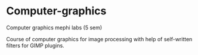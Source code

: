 # Computer-graphics
Computer graphics mephi labs (5 sem)

Course of computer graphics for image processing with help of self-written filters for GIMP plugins.
